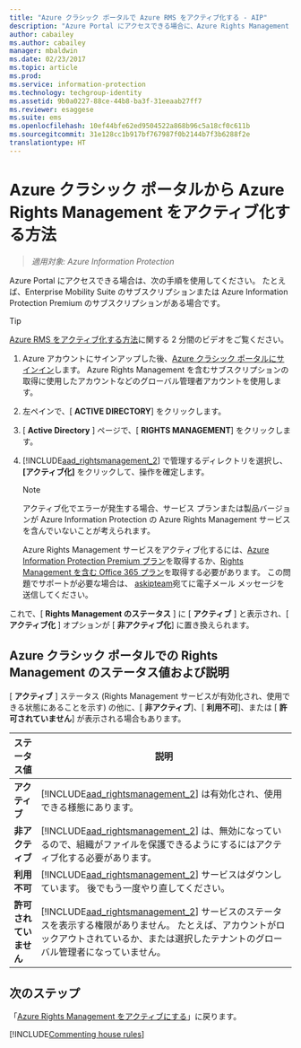 ```yaml
---
title: "Azure クラシック ポータルで Azure RMS をアクティブ化する - AIP"
description: "Azure Portal にアクセスできる場合に、Azure Rights Management サービスをアクティブ化する手順です。 たとえば、Enterprise Mobility Suite のサブスクリプションまたは Azure Information Protection Premium のサブスクリプションがある場合です。"
author: cabailey
ms.author: cabailey
manager: mbaldwin
ms.date: 02/23/2017
ms.topic: article
ms.prod: 
ms.service: information-protection
ms.technology: techgroup-identity
ms.assetid: 9b0a0227-88ce-44b8-ba3f-31eeaab27ff7
ms.reviewer: esaggese
ms.suite: ems
ms.openlocfilehash: 10ef44bfe62ed9504522a868b96c5a18cf0c611b
ms.sourcegitcommit: 31e128cc1b917bf767987f0b2144b7f3b6288f2e
translationtype: HT
---
```

# <a name="how-to-activate-azure-rights-management-from-the-azure-classic-portal"></a>Azure クラシック ポータルから Azure Rights Management をアクティブ化する方法

>*適用対象: Azure Information Protection*


Azure Portal にアクセスできる場合は、次の手順を使用してください。 たとえば、Enterprise Mobility Suite のサブスクリプションまたは Azure Information Protection Premium のサブスクリプションがある場合です。

> [!TIP]
> [Azure RMS をアクティブ化する方法](https://channel9.msdn.com/series/pit-stop-enterprise-mobility-suite/activate-azure-rms)に関する 2 分間のビデオをご覧ください。

1.  Azure アカウントにサインアップした後、[Azure クラシック ポータルにサインイン](http://go.microsoft.com/fwlink/p/?LinkID=275081)します。 Azure Rights Management を含むサブスクリプションの取得に使用したアカウントなどのグローバル管理者アカウントを使用します。

2.  左ペインで、[ **ACTIVE DIRECTORY**] をクリックします。

3.  [ **Active Directory** ] ページで、[ **RIGHTS MANAGEMENT**] をクリックします。

4.  [!INCLUDE[aad_rightsmanagement_2](../includes/aad_rightsmanagement_2_md.md)] で管理するディレクトリを選択し、**[アクティブ化]** をクリックして、操作を確定します。

    > [!NOTE]
    >アクティブ化でエラーが発生する場合、サービス プランまたは製品バージョンが Azure Information Protection の Azure Rights Management サービスを含んでいないことが考えられます。
    >
    >Azure Rights Management サービスをアクティブ化するには、[Azure Information Protection Premium プラン](https://www.microsoft.com/en-us/cloud-platform/azure-information-protection-pricing)を取得するか、[Rights Management を含む Office 365 プラン](http://download.microsoft.com/download/E/C/F/ECF42E71-4EC0-48FF-AA00-577AC14D5B5C/Azure_Information_Protection_licensing_datasheet_EN-US.pdf)を取得する必要があります。 この問題でサポートが必要な場合は、 [askipteam](mailto:askipteam?subject=I%20cannot%20activate%20RMS)宛てに電子メール メッセージを送信してください。


これで、[ **Rights Management のステータス** ] に [ **アクティブ** ] と表示され、[ **アクティブ化** ] オプションが [ **非アクティブ化**] に置き換えられます。

## <a name="rights-management-status-values-and-descriptions-in-the-azure-classic-portal"></a>Azure クラシック ポータルでの Rights Management のステータス値および説明
[ **アクティブ** ] ステータス (Rights Management サービスが有効化され、使用できる状態にあることを示す) の他に、[ **非アクティブ**]、[ **利用不可**]、または [ **許可されていません**] が表示される場合もあります。

|ステータス値|説明|
|----------------|---------------|
|**アクティブ**|[!INCLUDE[aad_rightsmanagement_2](../includes/aad_rightsmanagement_2_md.md)] は有効化され、使用できる様態にあります。|
|**非アクティブ**|[!INCLUDE[aad_rightsmanagement_2](../includes/aad_rightsmanagement_2_md.md)] は、無効になっているので、組織がファイルを保護できるようにするにはアクティブ化する必要があります。|
|**利用不可**|[!INCLUDE[aad_rightsmanagement_2](../includes/aad_rightsmanagement_2_md.md)] サービスはダウンしています。 後でもう一度やり直してください。|
|**許可されていません**|[!INCLUDE[aad_rightsmanagement_2](../includes/aad_rightsmanagement_2_md.md)] サービスのステータスを表示する権限がありません。 たとえば、アカウントがロックアウトされているか、または選択したテナントのグローバル管理者になっていません。|

## <a name="next-steps"></a>次のステップ
「[Azure Rights Management をアクティブにする](activate-service.md)」に戻ります。

[!INCLUDE[Commenting house rules](../includes/houserules.md)]